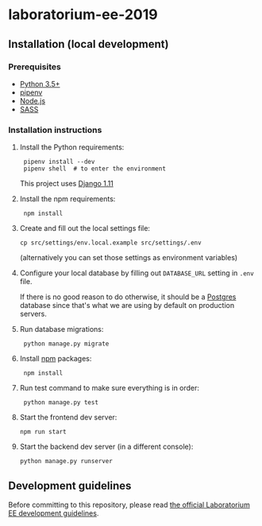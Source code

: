 # laboratorium-ee-2019

## Installation (local development)

### Prerequisites

- [Python 3.5+](https://www.python.org/)
- [pipenv](https://pipenv.readthedocs.io/en/latest/)
- [Node.js](https://docs.npmjs.com/getting-started/installing-node)
- [SASS](http://sass-lang.com/install)

### Installation instructions

1. Install the Python requirements:

        pipenv install --dev
        pipenv shell  # to enter the environment

    This project uses [Django 1.11](https://docs.djangoproject.com/en/1.11/)

2. Install the npm requirements:

        npm install

3. Create and fill out the local settings file:

       cp src/settings/env.local.example src/settings/.env
    (alternatively you can set those settings as environment variables)

4. Configure your local database by filling out `DATABASE_URL` setting in `.env` file.

    If there is no good reason to do otherwise, it should be a [Postgres](https://www.postgresql.org/) database since that's what we are using by default on production servers.

5. Run database migrations:

        python manage.py migrate

6. Install [npm](https://www.npmjs.com/) packages:

        npm install

7. Run test command to make sure everything is in order:

        python manage.py test

8. Start the frontend dev server:

       npm run start
       
9. Start the backend dev server (in a different console):

       python manage.py runserver

## Development guidelines
Before committing to this repository, please read [the official Laboratorium EE development guidelines](https://github.com/EE/bombaatomowa).
